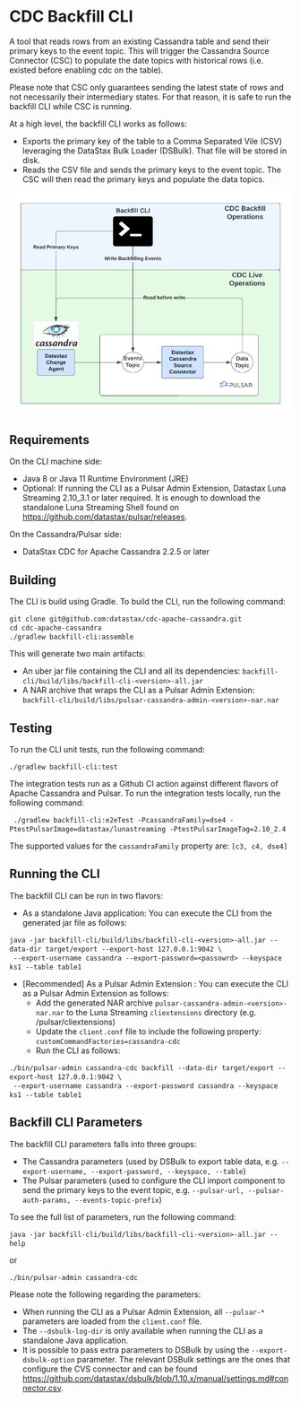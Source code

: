 # CDC Backfill CLI

A tool that reads rows from an existing Cassandra table and send their primary keys to the event topic. This will
trigger the Cassandra Source Connector (CSC) to populate the date topics with historical rows (i.e. existed 
before enabling cdc on the table). 

Please note that CSC only guarantees sending the latest state of rows and not
necessarily their intermediary states. For that reason, it is safe to run the backfill CLI while CSC is running.

At a high level, the backfill CLI works as follows:
* Exports the primary key of the table to a Comma Separated Vile (CSV) leveraging the DataStax Bulk Loader (DSBulk). That file will be stored in disk.
* Reads the CSV file and sends the primary keys to the event topic. The CSC will then read the primary keys and populate the data topics.

![alt text](backfill-cli.png "Backfill CLI")

## Requirements
On the CLI machine side:
 * Java 8 or Java 11 Runtime Environment (JRE)
 * Optional: If running the CLI as a Pulsar Admin Extension, Datastax Luna Streaming 2.10_3.1 or later required. It is enough to download the standalone Luna Streaming Shell found on https://github.com/datastax/pulsar/releases.  
 
On the Cassandra/Pulsar side:
 * DataStax CDC for Apache Cassandra 2.2.5 or later

## Building
The CLI is build using Gradle. To build the CLI, run the following command:
```
git clone git@github.com:datastax/cdc-apache-cassandra.git
cd cdc-apache-cassandra
./gradlew backfill-cli:assemble
```

This will generate two main artifacts:
* An uber jar file containing the CLI and all its dependencies: `backfill-cli/build/libs/backfill-cli-<version>-all.jar`
* A NAR archive that wraps the CLI as a Pulsar Admin Extension: `backfill-cli/build/libs/pulsar-cassandra-admin-<version>-nar.nar`

## Testing
To run the CLI unit tests, run the following command:
```
./gradlew backfill-cli:test
```
The integration tests run as a Github CI action against different flavors of Apache Cassandra and Pulsar. To run the integration tests locally, run the following command:
```
 ./gradlew backfill-cli:e2eTest -PcassandraFamily=dse4 -PtestPulsarImage=datastax/lunastreaming -PtestPulsarImageTag=2.10_2.4
```
The supported values for the `cassandraFamily` property are: `[c3, c4, dse4]`

## Running the CLI
The backfill CLI can be run in two flavors:
* As a standalone Java application: You can execute the CLI from the generated jar file as follows:
```
java -jar backfill-cli/build/libs/backfill-cli-<version>-all.jar --data-dir target/export --export-host 127.0.0.1:9042 \
 --export-username cassandra --export-password=<passowrd> --keyspace ks1 --table table1 
```
* [Recommended] As a Pulsar Admin Extension : You can execute the CLI as a Pulsar Admin Extension as follows:
  * Add the generated NAR archive `pulsar-cassandra-admin-<version>-nar.nar` to the Luna Streaming `cliextensions` directory (e.g. /pulsar/cliextensions)
  * Update the `client.conf` file to include the following property: `customCommandFactories=cassandra-cdc`
  * Run the CLI as follows:
```
./bin/pulsar-admin cassandra-cdc backfill --data-dir target/export --export-host 127.0.0.1:9042 \
 --export-username cassandra --export-password cassandra --keyspace ks1 --table table1
```

## Backfill CLI Parameters
The backfill CLI parameters falls into three groups: 
* The Cassandra parameters (used by DSBulk to export table data, e.g. `--export-username, --export-password, --keyspace, --table`)
* The Pulsar parameters (used to configure the CLI import component to send the primary keys to the event topic, e.g. `--pulsar-url, --pulsar-auth-params, --events-topic-prefix`)

To see the full list of parameters, run the following command:
```
java -jar backfill-cli/build/libs/backfill-cli-<version>-all.jar --help
```
or
```
./bin/pulsar-admin cassandra-cdc
```

Please note the following regarding the parameters:
* When running the CLI as a Pulsar Admin Extension, all `--pulsar-*` parameters are loaded from the `client.conf` file. 
* The `--dsbulk-log-dir` is only available when running the CLI as a standalone Java application.
* It is possible to pass extra parameters to DSBulk by using the `--export-dsbulk-option` parameter. The relevant DSBulk settings are the ones that configure the CVS connector and can be found https://github.com/datastax/dsbulk/blob/1.10.x/manual/settings.md#connector.csv.
